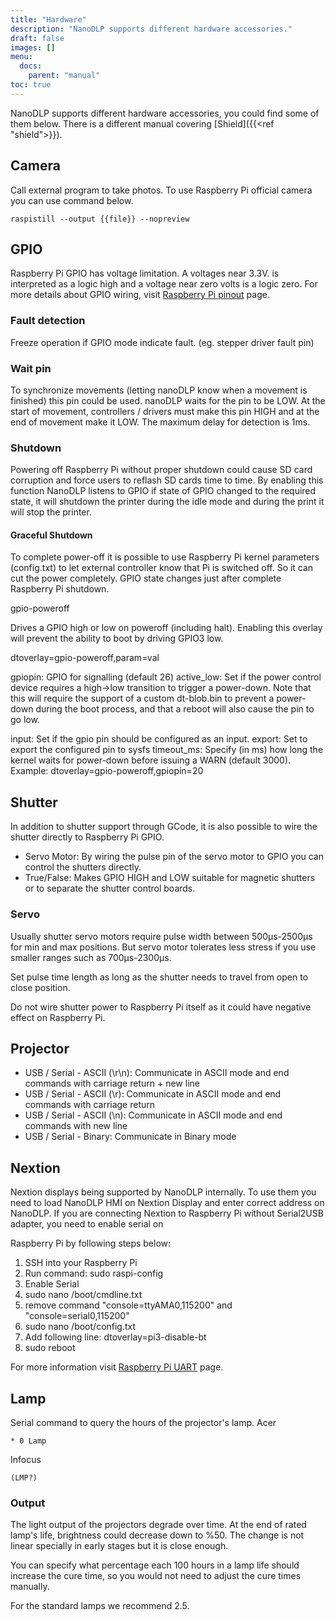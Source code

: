 ```yaml
---
title: "Hardware"
description: "NanoDLP supports different hardware accessories."
draft: false
images: []
menu:
  docs:
    parent: "manual"
toc: true
---
```


NanoDLP supports different hardware accessories, you could find some of them below.
There is a different manual covering [Shield]({{<ref "shield">}}).

## Camera

Call external program to take photos. To use Raspberry Pi official camera you can use command below.

```
raspistill --output {{file}} --nopreview
```

## GPIO

Raspberry Pi GPIO has voltage limitation. A voltages near 3.3V. is interpreted as a logic high and a voltage near zero volts is a logic zero.
For more details about GPIO wiring, visit <a href="https://pinout.xyz/">Raspberry Pi pinout</a> page.

### Fault detection

Freeze operation if GPIO mode indicate fault. (eg. stepper driver fault pin)

### Wait pin

To synchronize movements (letting nanoDLP know when a movement is finished) this pin could be used. nanoDLP waits for the pin to be LOW. At the start of movement, controllers / drivers must make this pin HIGH and at the end of movement make it LOW. The maximum delay for detection is 1ms.

### Shutdown

Powering off Raspberry Pi without proper shutdown could cause SD card corruption and force users to reflash SD cards time to time. By enabling this function NanoDLP listens to GPIO if state of GPIO changed to the required state, it will shutdown the printer during the idle mode and during the print it will stop the printer.

#### Graceful Shutdown

To complete power-off it is possible to use Raspberry Pi kernel parameters (config.txt) to let external controller know that Pi is switched off. So it can cut the power completely.
GPIO state changes just after complete Raspberry Pi shutdown.

gpio-poweroff

Drives a GPIO high or low on poweroff (including halt). Enabling this overlay will prevent the ability to boot by driving GPIO3 low.

dtoverlay=gpio-poweroff,param=val

gpiopin: GPIO for signalling (default 26)
active_low: Set if the power control device requires a
            high->low transition to trigger a power-down.
            Note that this will require the support of a
            custom dt-blob.bin to prevent a power-down
            during the boot process, and that a reboot
            will also cause the pin to go low.

input: Set if the gpio pin should be configured as an input.
export: Set to export the configured pin to sysfs
timeout_ms: Specify (in ms) how long the kernel waits for
            power-down before issuing a WARN (default 3000).
Example: dtoverlay=gpio-poweroff,gpiopin=20


## Shutter

In addition to shutter support through GCode, it is also possible to wire the shutter directly to Raspberry Pi GPIO.

* Servo Motor: By wiring the pulse pin of the servo motor to GPIO you can control the shutters directly.
* True/False: Makes GPIO HIGH and LOW suitable for magnetic shutters or to separate the shutter control boards.

### Servo

Usually shutter servo motors require pulse width between 500μs-2500μs for min and max positions. But servo motor tolerates less stress if you use smaller ranges such as 700μs-2300μs.

Set pulse time length as long as the shutter needs to travel from open to close position.

Do not wire shutter power to Raspberry Pi itself as it could have negative effect on Raspberry Pi.

## Projector

* USB / Serial - ASCII (\r\n): Communicate in ASCII mode and end commands with carriage return + new line
* USB / Serial - ASCII (\r): Communicate in ASCII mode and end commands with carriage return
* USB / Serial - ASCII (\n): Communicate in ASCII mode and end commands with new line
* USB / Serial - Binary: Communicate in Binary mode

## Nextion

Nextion displays being supported by NanoDLP internally.
To use them you need to load NanoDLP HMI on Nextion Display and enter correct address on NanoDLP.
If you are connecting Nextion to Raspberry Pi without Serial2USB adapter, you need to enable serial on 

Raspberry Pi by following steps below:

1. SSH into your Raspberry Pi
2. Run command: sudo raspi-config
3. Enable Serial
4. sudo nano /boot/cmdline.txt
5. remove command "console=ttyAMA0,115200" and "console=serial0,115200"
6. sudo nano /boot/config.txt
7. Add following line: dtoverlay=pi3-disable-bt
8. sudo reboot

For more information visit <a href="https://www.raspberrypi.org/documentation/configuration/uart.md">Raspberry Pi UART</a> page.

## Lamp

Serial command to query the hours of the projector's lamp.
Acer

```* 0 Lamp```

Infocus

```(LMP?)```

### Output

The light output of the projectors degrade over time. At the end of rated lamp's life, brightness could decrease down to %50. The change is not linear specially in early stages but it is close enough.

You can specify what percentage each 100 hours in a lamp life should increase the cure time, so you would not need to adjust the cure times manually.

For the standard lamps we recommend 2.5.

